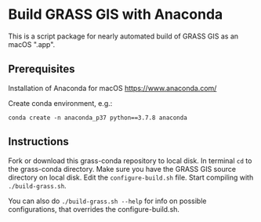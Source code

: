# Build GRASS GIS with Anaconda

This is a script package for nearly automated build of GRASS GIS as an macOS ".app".

## Prerequisites

Installation of Anaconda for macOS https://www.anaconda.com/

Create conda environment, e.g.:
```
conda create -n anaconda_p37 python==3.7.8 anaconda
```

## Instructions

Fork or download this grass-conda repository to local disk. In terminal `cd` to
the grass-conda directory. Make sure you have the GRASS GIS source directory on 
local disk. Edit the `configure-build.sh` file. Start compiling with
`./build-grass.sh`.

You can also do `./build-grass.sh --help` for info on possible configurations,
that overrides the configure-build.sh.

